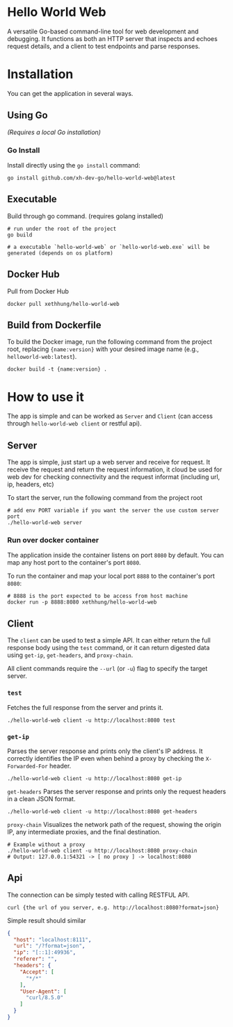 # Hello World Web

A versatile Go-based command-line tool for web development and debugging. It functions as both an HTTP server that inspects and echoes request details, and a client to test endpoints and parse responses.

# Installation

You can get the application in several ways.

## Using Go

*(Requires a local Go installation)*

### Go Install

Install directly using the `go install` command:
```shell
go install github.com/xh-dev-go/hello-world-web@latest
```

## Executable
Build through go command. (requires golang installed) 
```shell
# run under the root of the project
go build

# a executable `hello-world-web` or `hello-world-web.exe` will be generated (depends on os platform)
```

## Docker Hub
Pull from Docker Hub
```shell
docker pull xethhung/hello-world-web
```

## Build from Dockerfile
To build the Docker image, run the following command from the project root, replacing `{name:version}` with your desired image name (e.g., `helloworld-web:latest`).

```shell
docker build -t {name:version} .
```

# How to use it
The app is simple and can be worked as `Server` and `Client` (can access through `hello-world-web client` or restful api).

## Server
The app is simple, just start up a web server and receive for request. It receive the request and return the request information, it cloud be used for web dev for checking connectivity and the request informat (including url, ip, headers, etc)

To start the server, run the following command from the project root
```shell
# add env PORT variable if you want the server the use custom server port 
./hello-world-web server
```
### Run over docker container
The application inside the container listens on port `8080` by default. You can map any host port to the container's port `8080`.

To run the container and map your local port `8888` to the container's port `8080`:

```shell
# 8888 is the port expected to be access from host machine
docker run -p 8888:8080 xethhung/hello-world-web
```
## Client
The `client` can be used to test a simple API. It can either return the full response body using the `test` command, or it can return digested data using `get-ip`, `get-headers`, and `proxy-chain`.

All client commands require the `--url` (or `-u`) flag to specify the target server.

### `test`
Fetches the full response from the server and prints it.
```shell
./hello-world-web client -u http://localhost:8080 test
```

### `get-ip`
Parses the server response and prints only the client's IP address. It correctly identifies the IP even when behind a proxy by checking the `X-Forwarded-For` header.

```shell
./hello-world-web client -u http://localhost:8080 get-ip
```

`get-headers`
Parses the server response and prints only the request headers in a clean JSON format.

```shell
./hello-world-web client -u http://localhost:8080 get-headers
```

`proxy-chain`
Visualizes the network path of the request, showing the origin IP, any intermediate proxies, and the final destination.

```shell
# Example without a proxy
./hello-world-web client -u http://localhost:8080 proxy-chain
# Output: 127.0.0.1:54321 -> [ no proxy ] -> localhost:8080
```

## Api
The connection can be simply tested with calling RESTFUL API.

```shell
curl {the url of you server, e.g. http://localhost:8080?format=json}
```

Simple result should similar
```json
{
  "host": "localhost:8111",
  "url": "/?format=json",
  "ip": "[::1]:49936",
  "referer": "",
  "headers": {
    "Accept": [
      "*/*"
    ],
    "User-Agent": [
      "curl/8.5.0"
    ]
  }
}
```
